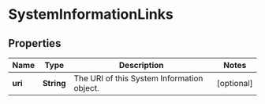
# SystemInformationLinks

## Properties
Name | Type | Description | Notes
------------ | ------------- | ------------- | -------------
**uri** | **String** | The URI of this System Information object. |  [optional]




